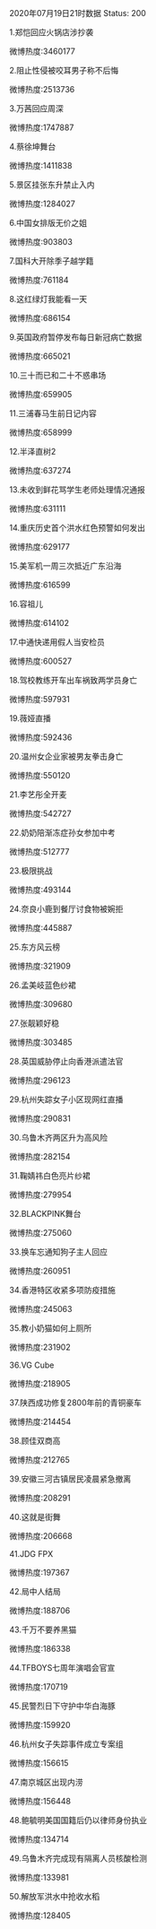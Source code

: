 2020年07月19日21时数据
Status: 200

1.郑恺回应火锅店涉抄袭

微博热度:3460177

2.阻止性侵被咬耳男子称不后悔

微博热度:2513736

3.万茜回应周深

微博热度:1747887

4.蔡徐坤舞台

微博热度:1411838

5.景区挂张东升禁止入内

微博热度:1284027

6.中国女排版无价之姐

微博热度:903803

7.国科大开除季子越学籍

微博热度:761184

8.这红绿灯我能看一天

微博热度:686154

9.英国政府暂停发布每日新冠病亡数据

微博热度:665021

10.三十而已和二十不惑串场

微博热度:659905

11.三浦春马生前日记内容

微博热度:658999

12.半泽直树2

微博热度:637274

13.未收到鲜花骂学生老师处理情况通报

微博热度:631111

14.重庆历史首个洪水红色预警如何发出

微博热度:629177

15.美军机一周三次抵近广东沿海

微博热度:616599

16.容祖儿

微博热度:614102

17.中通快递用假人当安检员

微博热度:600527

18.驾校教练开车出车祸致两学员身亡

微博热度:597931

19.薇娅直播

微博热度:592436

20.温州女企业家被男友拳击身亡

微博热度:550120

21.李艺彤全开麦

微博热度:542727

22.奶奶陪渐冻症孙女参加中考

微博热度:512777

23.极限挑战

微博热度:493144

24.奈良小鹿到餐厅讨食物被婉拒

微博热度:445887

25.东方风云榜

微博热度:321909

26.孟美岐蓝色纱裙

微博热度:309680

27.张靓颖好稳

微博热度:303485

28.英国威胁停止向香港派遣法官

微博热度:296123

29.杭州失踪女子小区现网红直播

微博热度:290831

30.乌鲁木齐两区升为高风险

微博热度:282154

31.鞠婧祎白色亮片纱裙

微博热度:279954

32.BLACKPINK舞台

微博热度:275060

33.换车忘通知狗子主人回应

微博热度:260951

34.香港特区收紧多项防疫措施

微博热度:245063

35.教小奶猫如何上厕所

微博热度:231902

36.VG Cube

微博热度:218905

37.陕西成功修复2800年前的青铜豪车

微博热度:214454

38.顾佳双商高

微博热度:212765

39.安徽三河古镇居民凌晨紧急撤离

微博热度:208291

40.这就是街舞

微博热度:206668

41.JDG FPX

微博热度:197367

42.局中人结局

微博热度:188706

43.千万不要养黑猫

微博热度:186338

44.TFBOYS七周年演唱会官宣

微博热度:170719

45.民警烈日下守护中华白海豚

微博热度:159920

46.杭州女子失踪事件成立专案组

微博热度:156615

47.南京城区出现内涝

微博热度:156448

48.鲍毓明美国国籍后仍以律师身份执业

微博热度:134714

49.乌鲁木齐完成现有隔离人员核酸检测

微博热度:133981

50.解放军洪水中抢收水稻

微博热度:128405

